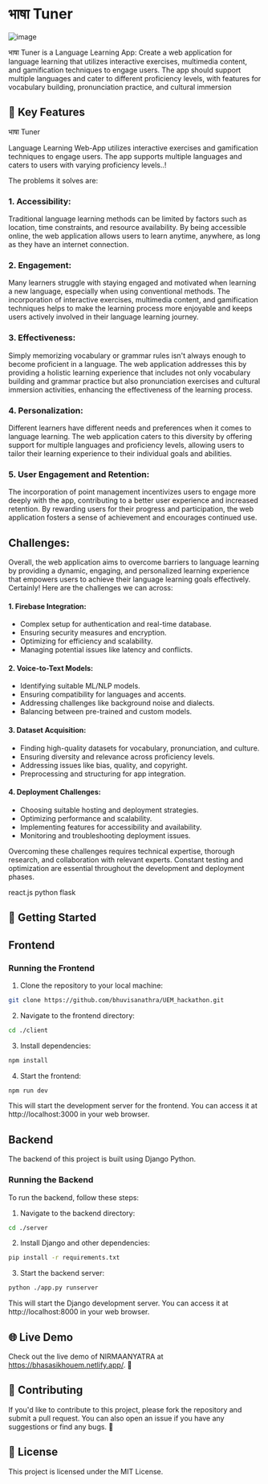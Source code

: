 # भाषा Tuner
![image](https://github.com/bhuvisanathra/UEM_hackathon/assets/68009290/6036513a-ba8a-4ca4-97c8-e567e0a5a3e4)



भाषा Tuner is a Language Learning App: Create a web application for language learning that utilizes interactive exercises, multimedia content, and gamification techniques to engage users. The app should support multiple languages and cater to different proficiency levels, with features for vocabulary building, pronunciation practice, and cultural immersion

## 🔑 Key Features

भाषा Tuner

Language Learning Web-App utilizes interactive exercises and gamification techniques to engage users. The app supports multiple languages and caters to users with varying proficiency levels..!

The problems it solves are:
### 1. Accessibility: 
Traditional language learning methods can be limited by factors such as location, time constraints, and resource availability. By being accessible online, the web application allows users to learn anytime, anywhere, as long as they have an internet connection.

### 2. Engagement: 
Many learners struggle with staying engaged and motivated when learning a new language, especially when using conventional methods. The incorporation of interactive exercises, multimedia content, and gamification techniques helps to make the learning process more enjoyable and keeps users actively involved in their language learning journey.

### 3. Effectiveness: 
Simply memorizing vocabulary or grammar rules isn't always enough to become proficient in a language. The web application addresses this by providing a holistic learning experience that includes not only vocabulary building and grammar practice but also pronunciation exercises and cultural immersion activities, enhancing the effectiveness of the learning process.

### 4. Personalization: 
Different learners have different needs and preferences when it comes to language learning. The web application caters to this diversity by offering support for multiple languages and proficiency levels, allowing users to tailor their learning experience to their individual goals and abilities.

### 5. User Engagement and Retention: 
The incorporation of point management incentivizes users to engage more deeply with the app, contributing to a better user experience and increased retention. By rewarding users for their progress and participation, the web application fosters a sense of achievement and encourages continued use.

## Challenges:
Overall, the web application aims to overcome barriers to language learning by providing a dynamic, engaging, and personalized learning experience that empowers users to achieve their language learning goals effectively.
Certainly! Here are the challenges we can across:

#### 1. Firebase Integration:
   - Complex setup for authentication and real-time database.
   - Ensuring security measures and encryption.
   - Optimizing for efficiency and scalability.
   - Managing potential issues like latency and conflicts.

#### 2. Voice-to-Text Models:
   - Identifying suitable ML/NLP models.
   - Ensuring compatibility for languages and accents.
   - Addressing challenges like background noise and dialects.
   - Balancing between pre-trained and custom models.

#### 3. Dataset Acquisition:
   - Finding high-quality datasets for vocabulary, pronunciation, and culture.
   - Ensuring diversity and relevance across proficiency levels.
   - Addressing issues like bias, quality, and copyright.
   - Preprocessing and structuring for app integration.

#### 4. Deployment Challenges:
   - Choosing suitable hosting and deployment strategies.
   - Optimizing performance and scalability.
   - Implementing features for accessibility and availability.
   - Monitoring and troubleshooting deployment issues.

Overcoming these challenges requires technical expertise, thorough research, and collaboration with relevant experts. Constant testing and optimization are essential throughout the development and deployment phases.

react.js python flask
## 🚀 Getting Started

## Frontend

### Running the Frontend

1. Clone the repository to your local machine:

```bash
git clone https://github.com/bhuvisanathra/UEM_hackathon.git
```

2. Navigate to the frontend directory:

```bash
cd ./client
```

3. Install dependencies:

```bash
npm install
```

4. Start the frontend:

```bash
npm run dev
```

This will start the development server for the frontend. You can access it at http://localhost:3000 in your web browser.

## Backend

The backend of this project is built using Django Python.

### Running the Backend

To run the backend, follow these steps:

1. Navigate to the backend directory:

```bash
cd ./server
```

2. Install Django and other dependencies:

```bash
pip install -r requirements.txt
```

3. Start the backend server:

```bash
python ./app.py runserver
```

This will start the Django development server. You can access it at http://localhost:8000 in your web browser.

## 🌐 Live Demo

Check out the live demo of NIRMAANYATRA at https://bhasasikhouem.netlify.app/. 🚀

## 🤝 Contributing

If you'd like to contribute to this project, please fork the repository and submit a pull request. You can also open an issue if you have any suggestions or find any bugs. 🐛

## 📄 License

This project is licensed under the MIT License.

